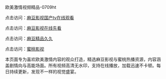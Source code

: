 欧美激情视频精品-0709ht

点击访问：<a href="https://heiliaowzu4ur.pages.dev">麻豆影视国产tv在线观看</a>

点击访问：<a href="https://heiliaozj3tjd.pages.dev">麻豆影视在线先看</a>

点击访问：<a href="https://heiliaoe8ajia.pages.dev">麻豆精品久久</a>

点击访问：<a href="https://heiliaoxqkkct.pages.dev">蜜桃影视</a>

本页面专为喜欢欧美激情内容的观众打造，精选麻豆影视与蜜桃热播资源，内容涵盖剧情向与高能场面。所有视频高清无水印，支持在线播放，加载迅速不卡顿。每日持续更新，发现不一样的视觉盛宴。

<span style="display:none;">[Canonical link](https://github.com/sap20250709/sap20250709 ）</span>
